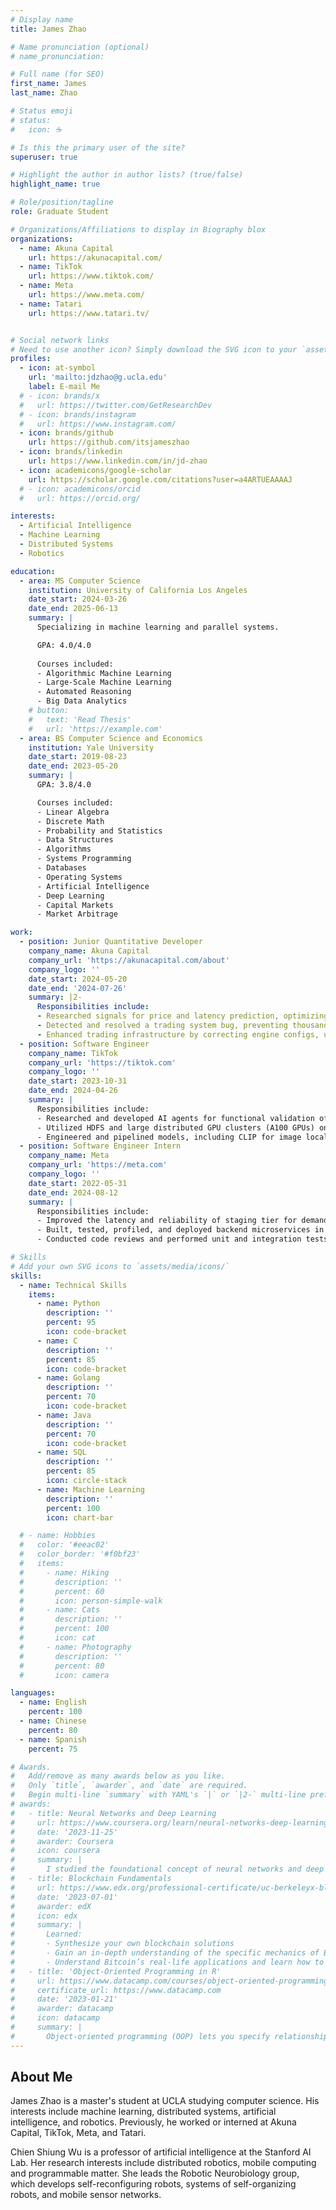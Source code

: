 ```yaml
---
# Display name
title: James Zhao

# Name pronunciation (optional)
# name_pronunciation:

# Full name (for SEO)
first_name: James
last_name: Zhao

# Status emoji
# status:
#   icon: ☕️

# Is this the primary user of the site?
superuser: true

# Highlight the author in author lists? (true/false)
highlight_name: true

# Role/position/tagline
role: Graduate Student

# Organizations/Affiliations to display in Biography blox
organizations:
  - name: Akuna Capital
    url: https://akunacapital.com/
  - name: TikTok
    url: https://www.tiktok.com/
  - name: Meta
    url: https://www.meta.com/
  - name: Tatari
    url: https://www.tatari.tv/


# Social network links
# Need to use another icon? Simply download the SVG icon to your `assets/media/icons/` folder.
profiles:
  - icon: at-symbol
    url: 'mailto:jdzhao@g.ucla.edu'
    label: E-mail Me
  # - icon: brands/x
  #   url: https://twitter.com/GetResearchDev
  # - icon: brands/instagram
  #   url: https://www.instagram.com/
  - icon: brands/github
    url: https://github.com/itsjameszhao
  - icon: brands/linkedin
    url: https://www.linkedin.com/in/jd-zhao
  - icon: academicons/google-scholar
    url: https://scholar.google.com/citations?user=a4ARTUEAAAAJ
  # - icon: academicons/orcid
  #   url: https://orcid.org/

interests:
  - Artificial Intelligence
  - Machine Learning
  - Distributed Systems
  - Robotics

education:
  - area: MS Computer Science
    institution: University of California Los Angeles
    date_start: 2024-03-26
    date_end: 2025-06-13
    summary: |
      Specializing in machine learning and parallel systems.

      GPA: 4.0/4.0
      
      Courses included:
      - Algorithmic Machine Learning
      - Large-Scale Machine Learning
      - Automated Reasoning
      - Big Data Analytics
    # button:
    #   text: 'Read Thesis'
    #   url: 'https://example.com'
  - area: BS Computer Science and Economics
    institution: Yale University
    date_start: 2019-08-23
    date_end: 2023-05-20
    summary: |
      GPA: 3.8/4.0

      Courses included:
      - Linear Algebra
      - Discrete Math
      - Probability and Statistics
      - Data Structures
      - Algorithms
      - Systems Programming
      - Databases
      - Operating Systems
      - Artificial Intelligence
      - Deep Learning
      - Capital Markets
      - Market Arbitrage

work:
  - position: Junior Quantitative Developer
    company_name: Akuna Capital
    company_url: 'https://akunacapital.com/about'
    company_logo: ''
    date_start: 2024-05-20
    date_end: '2024-07-26'
    summary: |2-
      Responsibilities include:
      - Researched signals for price and latency prediction, optimizing market microstructure performance.
      - Detected and resolved a trading system bug, preventing thousand+ dollars of trading losses per day.
      - Enhanced trading infrastructure by correcting engine configs, upgrading observability systems, and developing trade reconciliation dashboards.
  - position: Software Engineer
    company_name: TikTok
    company_url: 'https://tiktok.com'
    company_logo: ''
    date_start: 2023-10-31
    date_end: 2024-04-26
    summary: |
      Responsibilities include:
      - Researched and developed AI agents for functional validation of TikTok UI using computer vision, LLMs, and chain-of-thought prompting, enabling autonomous navigation through TikTok app.
      - Utilized HDFS and large distributed GPU clusters (A100 GPUs) on an internal platform to train AI models on TikTok’s internal data, leveraging PyTorch distributed for efficient model training.
      - Engineered and pipelined models, including CLIP for image localization and Grounding DINO to create an AI UI verification agent capable of validating and interacting with the app autonomously.
  - position: Software Engineer Intern
    company_name: Meta
    company_url: 'https://meta.com'
    company_logo: ''
    date_start: 2022-05-31
    date_end: 2024-08-12
    summary: |
      Responsibilities include:
      - Improved the latency and reliability of staging tier for demand control, ranking, and ML job scheduling services.
      - Built, tested, profiled, and deployed backend microservices in a fast-paced, agile software development environment with continuous integration and delivery, leading to O (10s of secs) improvement in performance.
      - Conducted code reviews and performed unit and integration tests to ensure code quality.

# Skills
# Add your own SVG icons to `assets/media/icons/`
skills:
  - name: Technical Skills
    items:
      - name: Python
        description: ''
        percent: 95
        icon: code-bracket
      - name: C
        description: ''
        percent: 85
        icon: code-bracket
      - name: Golang
        description: ''
        percent: 70
        icon: code-bracket
      - name: Java
        description: ''
        percent: 70
        icon: code-bracket
      - name: SQL
        description: ''
        percent: 85
        icon: circle-stack
      - name: Machine Learning
        description: ''
        percent: 100
        icon: chart-bar

  # - name: Hobbies
  #   color: '#eeac02'
  #   color_border: '#f0bf23'
  #   items:
  #     - name: Hiking
  #       description: ''
  #       percent: 60
  #       icon: person-simple-walk
  #     - name: Cats
  #       description: ''
  #       percent: 100
  #       icon: cat
  #     - name: Photography
  #       description: ''
  #       percent: 80
  #       icon: camera

languages:
  - name: English
    percent: 100
  - name: Chinese
    percent: 80
  - name: Spanish
    percent: 75

# Awards.
#   Add/remove as many awards below as you like.
#   Only `title`, `awarder`, and `date` are required.
#   Begin multi-line `summary` with YAML's `|` or `|2-` multi-line prefix and indent 2 spaces below.
# awards:
#   - title: Neural Networks and Deep Learning
#     url: https://www.coursera.org/learn/neural-networks-deep-learning
#     date: '2023-11-25'
#     awarder: Coursera
#     icon: coursera
#     summary: |
#       I studied the foundational concept of neural networks and deep learning. By the end, I was familiar with the significant technological trends driving the rise of deep learning; build, train, and apply fully connected deep neural networks; implement efficient (vectorized) neural networks; identify key parameters in a neural network’s architecture; and apply deep learning to your own applications.
#   - title: Blockchain Fundamentals
#     url: https://www.edx.org/professional-certificate/uc-berkeleyx-blockchain-fundamentals
#     date: '2023-07-01'
#     awarder: edX
#     icon: edx
#     summary: |
#       Learned:
#       - Synthesize your own blockchain solutions
#       - Gain an in-depth understanding of the specific mechanics of Bitcoin
#       - Understand Bitcoin’s real-life applications and learn how to attack and destroy Bitcoin, Ethereum, smart contracts and Dapps, and alternatives to Bitcoin’s Proof-of-Work consensus algorithm
#   - title: 'Object-Oriented Programming in R'
#     url: https://www.datacamp.com/courses/object-oriented-programming-with-s3-and-r6-in-r
#     certificate_url: https://www.datacamp.com
#     date: '2023-01-21'
#     awarder: datacamp
#     icon: datacamp
#     summary: |
#       Object-oriented programming (OOP) lets you specify relationships between functions and the objects that they can act on, helping you manage complexity in your code. This is an intermediate level course, providing an introduction to OOP, using the S3 and R6 systems. S3 is a great day-to-day R programming tool that simplifies some of the functions that you write. R6 is especially useful for industry-specific analyses, working with web APIs, and building GUIs.
---
```


## About Me

James Zhao is a master's student at UCLA studying computer science. His interests include machine learning, distributed systems, artificial intelligence, and robotics. Previously, he worked or interned at Akuna Capital, TikTok, Meta, and Tatari.

Chien Shiung Wu is a professor of artificial intelligence at the Stanford AI Lab. Her research interests include distributed robotics, mobile computing and programmable matter. She leads the Robotic Neurobiology group, which develops self-reconfiguring robots, systems of self-organizing robots, and mobile sensor networks.
